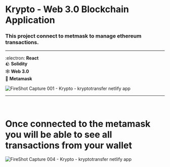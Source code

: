 # Krypto - Web 3.0 Blockchain Application

### This project connect to metmask to manage ethereum transactions.
<hr/>

:electron: <b>React</b><br/>
:rock:	<b>Solidity</b><br/>
:spider_web:	<b>Web 3.0</b><br/>
:fox_face:	<b>Metamask</b><br/>

![FireShot Capture 001 - Krypto - kryptotransfer netlify app](https://user-images.githubusercontent.com/39681291/155050185-b960a162-a85b-48d6-9057-e137339b2230.png)
<br/>
<hr/>
<br/>

# Once connected to the metamask you will be able to see all transactions from your wallet <br/>


![FireShot Capture 004 - Krypto - kryptotransfer netlify app](https://user-images.githubusercontent.com/39681291/155050198-f379ceef-1b4d-4c5e-992b-ba7235b5c4bb.png)
